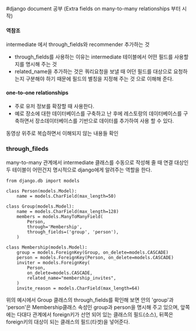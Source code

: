 #django document 공부 (Extra fields on many-to-many relationships 부터 시작)



#### 역참조 

intermediate 에서 through_fields와  recommender 추가하는 것
* through_fields를 사용하는 이유는 intermediate 테이블에서 어떤 필드를 사용할 지를 명시해 주는 것
* related_name을 추가하는 것은 쿼리요청을 보낼 때 어던 필드를 대상으로 요청하는지 구분해야 하기 때문에 필드의 별칭을 지정해 주는 것 으로 이해해 준다.

#### one-to-one relationships
* 주로 유저 정보를 확장할 때 사용한다. 
* 예로 장소에 대한 데이터베이스를 구축하고 난 후에 레스토랑의 데이터베이스를 구축하면서 장소데이터베이스를 기반으로 데이터를 추가하여 사용 할 수 있다.


동영상 위주로 복습하면서 이해되지 않는 내용들 확인


### through_fileds
many-to-many 관계에서 intermediate 클래스를 수동으로 작성해 줄 때 연결 대상인 두 테이블이 어떤건지 명시적으로 django에게 알려주는 역할을 한다. 
```
from django.db import models

class Person(models.Model):
    name = models.CharField(max_length=50)

class Group(models.Model):
    name = models.CharField(max_length=128)
    members = models.ManyToManyField(
        Person,
        through='Membership',
        through_fields=('group', 'person'),
    )

class Membership(models.Model):
    group = models.ForeignKey(Group, on_delete=models.CASCADE)
    person = models.ForeignKey(Person, on_delete=models.CASCADE)
    inviter = models.ForeignKey(
        Person,
        on_delete=models.CASCADE,
        related_name="membership_invites",
    )
    invite_reason = models.CharField(max_length=64)
```
위의 예시에서 Group 클래스의 through_fields를 확인해 보면 안의 'group'과 'person'은 Membership클래스 속성인 group과 person을 명시해 주고 있으며, 앞쪽에는 다대다 관계에서 foreign키가 선언 되어 있는 클래스의 필드(소스), 뒤쪽은 foreign키의 대상이 되는 클래스의 필드(타겟)을 넣어준다. 